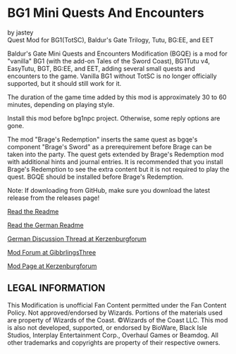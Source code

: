 # BG1 Mini Quests And Encounters
by jastey                                
Quest Mod for BG1(TotSC), Baldur's Gate Trilogy, Tutu, BG:EE, and EET

Baldur's Gate Mini Quests and Encounters Modification (BGQE) is a mod for "vanilla" BG1 (with the add-on Tales of the Sword Coast), BG1Tutu v4, EasyTutu, BGT, BG:EE, and EET, adding several small quests and encounters to the game. Vanilla BG1 without TotSC is no longer officially supported, but it should still work for it.

The duration of the game time added by this mod is approximately 30 to 60 minutes, depending on playing style.

Install this mod before bg1npc project. Otherwise, some reply options are gone. 

The mod "Brage's Redemption" inserts the same quest as bgqe's component "Brage's Sword" as a prerequirement before Brage can be taken into the party. The quest gets extended by Brage's Redemption mod with additional hints and journal entries. It is recommended that you install Brage's Redemption to see the extra content but it is not required to play the quest. BGQE should be installed before Brage's Redemption.


Note: If downloading from GitHub, make sure you download the latest release from the releases page!

[Read the Readme](https://gibberlings3.github.io/Documentation/readmes/english.bgqe.txt)

[Read the German Readme](https://gibberlings3.github.io/Documentation/readmes/german.bgqe.txt)

[German Discussion Thread at Kerzenburgforum](https://www.baldurs-gate.de/index.php?threads/baldurs-gate-mini-quests-und-begegnungen-mod.36870/)

[Mod Forum at GibbrlingsThree](https://www.gibberlings3.net/forums/forum/148-baldurs-gate-mini-quests-and-encounters/)

[Mod Page at Kerzenburgforum](https://baldurs-gate.de/index.php?resources/jasteys-baldurs-gate-mini-quests-and-begegnungen-modifikation.17/)

## LEGAL INFORMATION
This Modification is unofficial Fan Content permitted under the Fan Content Policy. Not approved/endorsed by Wizards. Portions of the materials used are property of Wizards of the Coast. ©Wizards of the Coast LLC.
This mod is also not developed, supported, or endorsed by BioWare, Black Isle Studios, Interplay Entertainment Corp., Overhaul Games or Beamdog. All other trademarks and copyrights are property of their respective owners.
